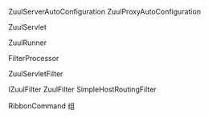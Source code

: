ZuulServerAutoConfiguration
	ZuulProxyAutoConfiguration

ZuulServlet

ZuulRunner

FilterProcessor

ZuulServletFilter

IZuulFilter
	ZuulFilter
		SimpleHostRoutingFilter

RibbonCommand 组